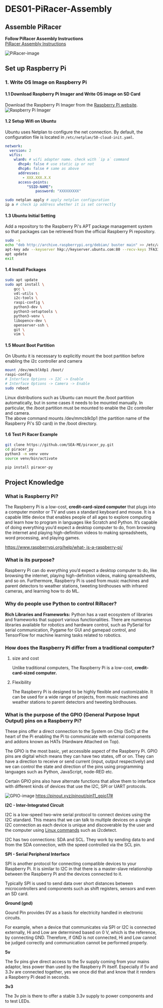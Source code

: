 # DES01-PiRacer-Assembly
## Assemble PiRacer
**Follow PiRacer Assembly Instructions**  
[PiRacer Assembly Instructions](https://www.waveshare.com/wiki/PiRacer_Assembly_Manual)

![PiRacer-image](/images/PiRacer-image.jpg)

## Set up Raspberry Pi
### 1. Write OS Image on Raspberry Pi
#### 1.1 Download Raspberry Pi Imager and Write OS image on SD Card
Download the Raspberry Pi Imager from the [Raspberry Pi website](https://www.raspberrypi.org/software/).
![Raspberry Pi Imager](/images/Raspberry-Pi-Imager.png)
#### 1.2 Setup Wifi on Ubuntu
Ubuntu uses Netplan to configure the net connection. By default, the configuration file is located in `/etc/netplan/50-cloud-init.yaml`.
```yml
network:
  version: 2
  wifis:
    wlan0: # wifi adapter name. check with `ip a` command
      dhcp4: false # use static ip or not
      dhcp6: false # same as above
      addresses:
        - XXX.XXX.X.X
      access-points:
          "SSID-NAME":
              password: "XXXXXXXXX"
```
```bash
sudo netplan apply # apply netplan configuration
ip a # check ip address whether it is set correctly
```
#### 1.3 Ubuntu Initial Setting
Add a repository to the Raspberry Pi's APT package management system so that packages can be retrieved from the official Raspberry Pi repository.
```bash
sudo -s
echo "deb http://archive.raspberrypi.org/debian/ buster main" >> /etc/apt/sources.list
apt-key adv --keyserver hkp://keyserver.ubuntu.com:80 --recv-keys 7FA3303E
apt update
exit
```

#### 1.4 Install Packages
```bash
sudo apt update
sudo apt install \
    gcc \
    v4l-utils \
    i2c-tools \
    raspi-config \
    python3-dev \
    python3-setuptools \
    python3-venv \
    libopencv-dev \
    openserver-ssh \
    git \
    vim \
```
#### 1.5 Mount Boot Partition
On Ubuntu it is necessary to explicitly mount the boot partition before enabling the i2c controller and camera
```bash
mount /dev/mmcblk0p1 /boot/
raspi-config 
# Interface Options -> I2C -> Enable
# Interface Options -> Camera -> Enable
sudo reboot
```
Linux distributions such as Ubuntu can mount the /boot partition automatically, but in some cases it needs to be mounted manually. In particular, the /boot partition must be mounted to enable the i2c controller and camera.  
The above command mounts /dev/mmcblk0p1 (the partition name of the Raspberry Pi's SD card) in the /boot directory.

#### 1.6 Test Pi Racer Example
```bash
git clone https://github.com/SEA-ME/piracer_py.git
cd piracer_py
python3 -m venv venv
source venv/bin/activate

pip install piracer-py
```
## Project Knowledge
### What is Raspberry Pi?
The Raspberry Pi is a low-cost, **credit-card-sized computer** that plugs into a computer monitor or TV and uses a standard keyboard and mouse. It is a capable little device that enables people of all ages to explore computing and learn how to program in languages like Scratch and Python. It’s capable of doing everything you’d expect a desktop computer to do, from browsing the internet and playing high-definition videos to making spreadsheets, word processing, and playing games.

[https://www.raspberrypi.org/help/what- is-a-raspberry-pi/](https://www.raspberrypi.org/help/what-%20is-a-raspberry-pi/)

### **What is its purpose?**
Raspberry Pi can do everything you’d expect a desktop computer to do, like browsing the internet, playing high-definition videos, making spreadsheets, and so on. Furthermore, Raspberry Pi is used from music machines and parent detectors to weather stations, tweeting birdhouses with infrared cameras, and learning how to do ML.

### **Why do people use Python to control RiRacer?**

**Rich Libraries and Frameworks:** Python has a vast ecosystem of libraries and frameworks that support various functionalities. There are numerous libraries available for robotics and hardware control, such as PySerial for serial communication, Pygame for GUI and gamepad control, and TensorFlow for machine learning tasks related to robotics.

### **How does the Raspberry Pi differ from a traditional computer?**

1. size and cost

    Unlike traditional computers, The Raspberry Pi is a low-cost, **credit-card-sized computer.** 

2. Flexibility

    The Raspberry Pi is designed to be highly flexible and customizable. It can be used for a wide range of projects, from music machines and weather stations to parent detectors and tweeting birdhouses.

### **What is the purpose of the GPIO (General Purpose Input Output) pins on a Raspberry Pi?**

These pins offer a direct connection to the System on Chip (SoC) at the heart of the Pi enabling the Pi to communicate with external components and addons known as HATs (Hardware Attached on Top).

The GPIO is the most basic, yet accessible aspect of the Raspberry Pi. GPIO pins are digital which means they can have two states, off or on. They can have a direction to receive or send current (input, output respectively) and we can control the state and direction of the pins using programming languages such as Python, JavaScript, node-RED etc.

Certain GPIO pins also have alternate functions that allow them to interface with different kinds of devices that use the I2C, SPI or UART protocols.

![GPIO-image](/images/GPIO.png)
https://pinout.xyz/pinout/pin11_gpio17#

**I2C - Inter-Integrated Circuit**

I2C is a low-speed two-wire serial protocol to connect devices using the I2C standard.  This means that we can talk to multiple devices on a single I2C connection as each device is unique and discoverable by the user and the computer using [Linux commands](https://www.tomshardware.com/reviews/raspberry-pi-command-line-commands,6159.html) such as i2cdetect.

I2C has two connections: SDA and SCL. They work by sending data to and from the SDA connection, with the speed controlled via the SCL pin.

**SPI - Serial Peripheral Interface**

SPI is another protocol for connecting compatible devices to your Raspberry Pi. It is similar to I2C in that there is a master-slave relationship between the Raspberry Pi and the devices connected to it.

Typically SPI is used to send data over short distances between microcontrollers and components such as shift registers, sensors and even an SD card.

**Ground (gnd)**

Gound Pin provides 0V as a basis for electricity handled in electronic circuits.

For example, when a device that communicates via SPI or I2C is connected externally, Hi and Low are determined based on 0 V, which is the reference, by connecting GND. Therefore, if GND is not connected, Hi and Low cannot be judged correctly and communication cannot be performed properly.

**5v**

The 5v pins give direct access to the 5v supply coming from your mains adaptor, less power than used by the Raspberry Pi itself. Especially if 5v and 3.3v are connected together, yes we once did that and know that it renders a Raspberry Pi dead in seconds.

**3v3**

The 3v pin is there to offer a stable 3.3v supply to power components and to test LEDs.
